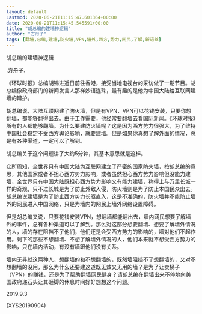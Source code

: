 ```yaml
---
layout: default
Lastmod: 2020-06-21T11:15:47.601364+00:00
date: 2020-06-21T11:15:45.545591+00:00
title: "胡总编的建墙神逻辑"
author: "方舟子"
tags: [翻墙,总编,建墙,防火墙,VPN,墙外,西方,势力,网民,了解,新语丝]
---
```


胡总编的建墙神逻辑

.方舟子.

《环球时报》总编胡锡进近日前往香港，接受当地电视台的采访做了一期节目。胡总编像政府部门的新闻发言人那样妙语连珠，最有趣的是他为中国大陆给互联网建墙的辩护。

胡总编说，大陆互联网建了防火墙，但是有VPN，VPN可以花钱安装，只要你想翻墙，都能够翻得出去。由于工作需要，他经常要翻墙去看国际新闻。《环球时报》所有的人都能够翻墙。为什么要建防火墙呢？这是因为西方势力很强大，为了维持中国社会稳定不受西方舆论影响，就要建墙。但是如果你真想了解外面的情况，总是有各种渠道，一定可以了解到。

胡总编关于这个问题讲了大约5分钟，其基本意思就是这样。

众所周知，全世界只有中国大陆为互联网建立了严密的国家防火墙，按胡总编的意思，其他国家或者不担心西方势力影响，或者虽然担心西方势力影响但没能力建墙，全世界只有中国大陆既担心西方势力影响又有能力建墙，称得上与万里长城一样的奇观，只不过长城是为了防止外敌入侵，防火墙则是为了防止本国民众出去。胡总编说建墙是为了防止西方势力长驱直入，这是不准确的，防火墙并不能防止墙外的网民进入中国网络，只是为墙内的网民上墙外网络设置障碍。

但是胡总编又说，只要花钱安装VPN，想翻墙都能翻出去，墙内网民想要了解墙外的事件，总有各种渠道可以了解到。那么对这部分想要翻墙、想要了解墙外情况的人，墙的存在阻挡不了他们，他们还是会受西方势力的影响的，墙对他们不起作用。剩下的那些不想翻墙、不想了解墙外情况的人，他们本来就不想受西方势力的影响，只在墙内活动，有没有墙跟他们没有关系。

墙内无非就这两种人，想翻墙的和不想翻墙的，既然墙阻挡不了想翻墙的，又对不想翻墙的没用，那么为什么还要建这道既无效又无用的墙？是为了让卖梯子（VPN）的赚钱，还是为了帮助翻墙网民健身？请胡总编在翻墙出来不停地向美国政府递石头让其砸脚的休息时间好好想想这个问题。

2019.9.3

(XYS20190904)

